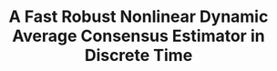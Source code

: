 ---
title: A Fast Robust Nonlinear Dynamic Average Consensus Estimator in Discrete Time
authors:
  - vanscoy
  - freeman
  - lynch
journal: IFAC-PapersOnLine
publication-type: journal
keywords:
  - consensus
volume: 48
issue: 22
pages:
  start: 191
  end: 196
year: 2015
doi: '10.1016/j.ifacol.2015.10.329'
googlescholar: u5HHmVD_uO8C
sciencedirect: S240589631502220X
bibtex: |
  @article{NecSys2015,
    author  = {Van Scoy, Bryan and Freeman, Randy A. and Lynch, Kevin M.},
    title   = {A fast robust nonlinear dynamic average consensus estimator in discrete time},
    journal = {IFAC-PapersOnLine - IFAC Workshop on Distributed Estimation and Control in Networked Systems},
    year      = {2015},
    volume  = {48},
    number  = {22},
    pages   = {191--196},
    url     = {https://doi.org/10.1016/j.ifacol.2015.10.329},
    doi     = {10.1016/j.ifacol.2015.10.329}
  }
---
